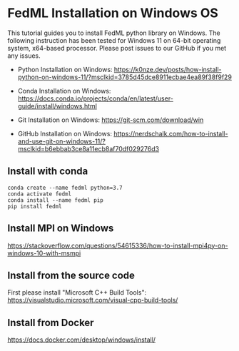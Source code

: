 # FedML Installation on Windows OS

This tutorial guides you to install FedML python library on Windows. The following instruction has been tested for Windows 11 on 64-bit operating system, x64-based processor. Please post issues to our GitHub if you met any issues.

- Python Installation on Windows: https://k0nze.dev/posts/how-install-python-on-windows-11/?msclkid=3785d45dce8911ecbae4ea89f38f9f29

- Conda Installation on Windows: https://docs.conda.io/projects/conda/en/latest/user-guide/install/windows.html

- Git Installation on Windows: https://git-scm.com/download/win

- GitHub Installation on Windows: https://nerdschalk.com/how-to-install-and-use-git-on-windows-11/?msclkid=b6ebbab3ce8a11ecb8af70df029276d3

## Install with conda

```
conda create --name fedml python=3.7
conda activate fedml
conda install --name fedml pip
pip install fedml
```

## Install MPI on Windows
https://stackoverflow.com/questions/54615336/how-to-install-mpi4py-on-windows-10-with-msmpi

## Install from the source code
First please install "Microsoft C++ Build Tools":
https://visualstudio.microsoft.com/visual-cpp-build-tools/

## Install from Docker

https://docs.docker.com/desktop/windows/install/